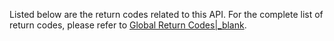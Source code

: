 Listed below are the return codes related to this API. For the complete list of return codes, please refer to [Global Return Codes\|_blank](#9811).


